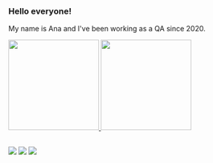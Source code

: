 ### Hello everyone!

My name is Ana and I've been working as a QA since 2020.

<div>
  <a href="https://github.com/de-carvalho">
  <img height="180em" src="https://github-readme-stats.vercel.app/api?username=de-carvalho&show_icons=true&theme=merko&include_all_commits=true&count_private=true"/>
  <img height="180em" src="https://github-readme-stats.vercel.app/api/top-langs/?username=de-carvalho&theme=merko&show_icons=true&count_private=true&langs_count=10&layout=compact"/>
</div>
  
  ##
  
<div> 
  <a href="https://instagram.com/anadcrvl" target="_blank"><img src="https://img.shields.io/badge/-Instagram-%23E4405F?style=for-the-badge&logo=instagram&logoColor=white" target="_blank"></a>
  <a href = "mailto:anamrnd21@gmail.com"><img src="https://img.shields.io/badge/-Gmail-%23333?style=for-the-badge&logo=gmail&logoColor=white" target="_blank"></a>
  <a href="https://www.linkedin.com/in/ana-carolina-c-16934a187/" target="_blank"><img src="https://img.shields.io/badge/-LinkedIn-%230077B5?style=for-the-badge&logo=linkedin&logoColor=white" target="_blank"></a> 
  
